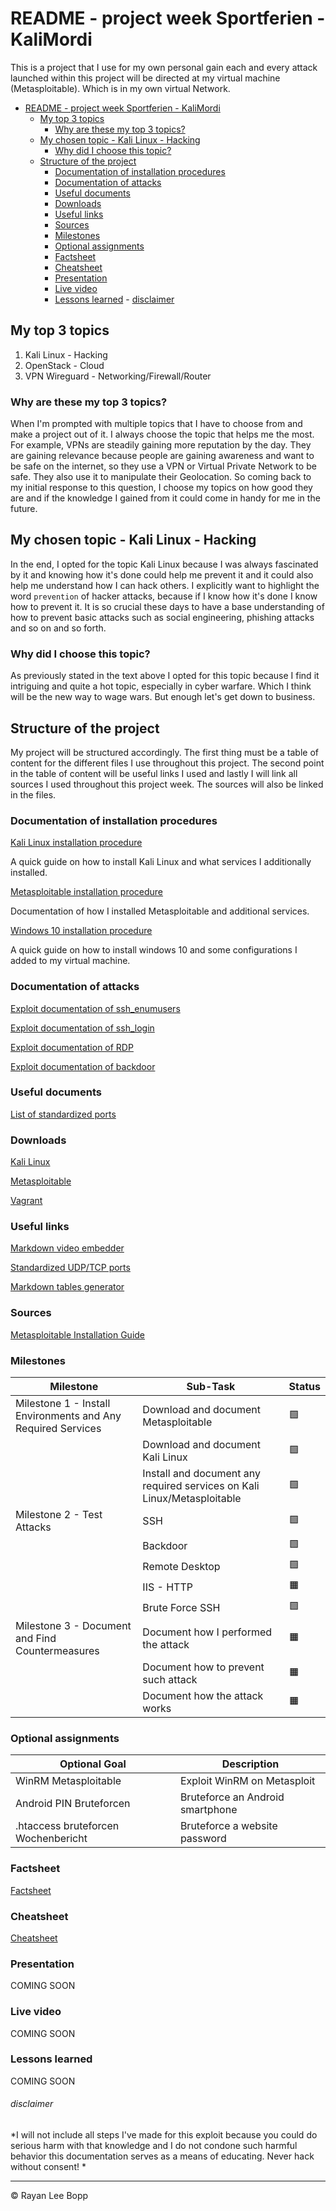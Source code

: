 # README - project week Sportferien - KaliMordi

This is a project that I use for my own personal gain each and every attack launched within this project will be directed at my virtual machine (Metasploitable). Which is in my own virtual Network.

- [README - project week Sportferien - KaliMordi](#readme---project-week-sportferien---kalimordi)
  - [My top 3 topics](#my-top-3-topics)
    - [Why are these my top 3 topics?](#why-are-these-my-top-3-topics)
  - [My chosen topic - Kali Linux - Hacking](#my-chosen-topic---kali-linux---hacking)
    - [Why did I choose this topic?](#why-did-i-choose-this-topic)
  - [Structure of the project](#structure-of-the-project)
    - [Documentation of installation procedures](#documentation-of-installation-procedures)
    - [Documentation of attacks](#documentation-of-attacks)
    - [Useful documents](#useful-documents)
    - [Downloads](#downloads)
    - [Useful links](#useful-links)
    - [Sources](#sources)
    - [Milestones](#milestones)
    - [Optional assignments](#optional-assignments)
    - [Factsheet](#factsheet)
    - [Cheatsheet](#cheatsheet)
    - [Presentation](#presentation)
    - [Live video](#live-video)
    - [Lessons learned](#lessons-learned)
          - [disclaimer](#disclaimer)



## My top 3 topics

1. Kali Linux       - Hacking
2. OpenStack        - Cloud
3. VPN Wireguard    - Networking/Firewall/Router

### Why are these my top 3 topics?

When I'm prompted with multiple topics that I have to choose from and make a project out of it. I always choose the topic that helps me the most. For example, VPNs are steadily gaining more reputation by the day. They are gaining relevance because people are gaining awareness and want to be safe on the internet, so they use a VPN or Virtual Private Network to be safe. They also use it to manipulate their Geolocation. So coming back to my initial response to this question, I choose my topics on how good they are and if the knowledge I gained from it could come in handy for me in the future.

## My chosen topic - Kali Linux - Hacking

In the end, I opted for the topic Kali Linux because I was always fascinated by it and knowing how it's done could help me prevent it and it could also help me understand how I can hack others. I explicitly want to highlight the word `prevention` of hacker attacks, because if I know how it's done I know how to prevent it. It is so crucial these days to have a base understanding of how to prevent basic attacks such as social engineering, phishing attacks and so on and so forth.

### Why did I choose this topic?

As previously stated in the text above I opted for this topic because I find it intriguing and quite a hot topic, especially in cyber warfare. Which I think will be the new way to wage wars. But enough let's get down to business.

## Structure of the project

My project will be structured accordingly. The first thing must be a table of content for the different files I use throughout this project. The second point in the table of content will be useful links I used and lastly I will link all sources I used throughout this project week. The sources will also be linked in the files.

### Documentation of installation procedures

[Kali Linux installation procedure](Dokumentation/KaliLinuxInstallation.md)

A quick guide on how to install Kali Linux and what services I additionally installed.

[Metasploitable installation procedure](Dokumentation/MetasploitableInstallation.md)

Documentation of how I installed Metasploitable and additional services.

[Windows 10 installation procedure](documentation/Windows10Installation.md)

A quick guide on how to install windows 10 and some configurations I added to my virtual machine.

### Documentation of attacks

[Exploit documentation of ssh_enumusers](documentation/attacks/shh_enumusers.md)

[Exploit documentation of ssh_login](documentation/attacks/ssh_login.md)

[Exploit documentation of RDP](documentation/attacks/remotedesktop.md)

[Exploit documentation of backdoor](documentation/attacks/backdoor.md)
### Useful documents

[List of standardized ports](documentation/standardizedports.md)

### Downloads

[Kali Linux](https://cdimage.kali.org/kali-2022.4/kali-linux-2022.4-installer-amd64.iso)

[Metasploitable](https://sourceforge.net/projects/metasploitable/files/latest/download)

[Vagrant](https://releases.hashicorp.com/vagrant-vmware-utility/1.0.21/vagrant-vmware-utility_1.0.21_linux_amd64.zip)

### Useful links

[Markdown video embedder](https://video-to-markdown.marcomontalbano.com)

[Standardized UDP/TCP ports](https://www.iana.org/assignments/service-names-port-numbers/service-names-port-numbers.xhtml)

[Markdown tables generator](https://www.tablesgenerator.com/markdown_tables)

### Sources

[Metasploitable Installation Guide](https://www.youtube.com/watch?v=UjDppZRI5lw)

### Milestones

| Milestone                                                    | Sub-Task                                                                | Status |
|--------------------------------------------------------------|-------------------------------------------------------------------------|--------|
| Milestone 1 - Install Environments and Any Required Services | Download and document Metasploitable                                    | 🟩     |
|                                                              | Download and document Kali Linux                                        | 🟩     |
|                                                              | Install and document any required services on Kali Linux/Metasploitable | 🟩     |
| Milestone 2 - Test Attacks                                   | SSH                                                                     | 🟩     |
|                                                              | Backdoor                                                                | 🟩     |
|                                                              | Remote Desktop                                                          | 🟩     |
|                                                              | IIS - HTTP                                                              | 🟧     |
|                                                              | Brute Force SSH                                                         | 🟩     |
| Milestone 3 - Document and Find Countermeasures              | Document how I performed the attack                                     | 🟧     |
|                                                              | Document how to prevent such attack                                     | 🟧     |
|                                                              | Document how the attack works                                           | 🟧     |
### Optional assignments

| Optional Goal                       | Description                      |
|-------------------------------------|----------------------------------|
| WinRM Metasploitable                | Exploit WinRM on Metasploit      |
| Android PIN Bruteforcen             | Bruteforce an Android smartphone |
| .htaccess bruteforcen Wochenbericht | Bruteforce a website password    |

### Factsheet 

[Factsheet](documentation/projectfactsheet.md)

### Cheatsheet 

[Cheatsheet](documentation/projectcheatsheet.md)

### Presentation

COMING SOON

### Live video

COMING SOON
### Lessons learned

COMING SOON
###### disclaimer 

*I will not include all steps I've made for this exploit because you could do serious harm with that knowledge and I do not condone such harmful behavior this documentation serves as a means of educating. Never hack without consent! *

---

&copy; Rayan Lee Bopp
